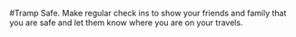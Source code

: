 #Tramp Safe. Make regular check ins to show your friends and family that you are safe and let them know where you are on your travels.
